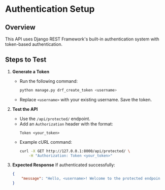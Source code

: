 # Authentication Setup

## Overview
This API uses Django REST Framework's built-in authentication system with token-based authentication. 

## Steps to Test
1. **Generate a Token**
   - Run the following command:
     ```bash
     python manage.py drf_create_token <username>
     ```
   - Replace `<username>` with your existing username. Save the token.

2. **Test the API**
   - Use the `/api/protected/` endpoint.
   - Add an `Authorization` header with the format:
     ```
     Token <your_token>
     ```
   - Example cURL command:
     ```bash
     curl -X GET http://127.0.0.1:8000/api/protected/ \
         -H "Authorization: Token <your_token>"
     ```

3. **Expected Response**
   If authenticated successfully:
   ```json
   {
       "message": "Hello, <username>! Welcome to the protected endpoint."
   }
